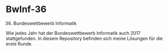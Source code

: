 # BwInf-36

36. Bundeswettbewerb Informatik

Wie jedes Jahr hat der Bundeswettbewerb Informatik auch 2017 stattgefunden. In diesem Repository befinden sich meine Lösungen für die erste Runde.
